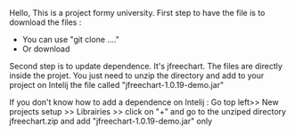 Hello,
This is a project formy university.
First step to have the file is to download the files : 

  - You can use "git clone ...."
  - Or download

Second step is to update dependence. It's jfreechart. The files are directly inside the projet. You just need to unzip the directory and add to your project on Intelij the file called "jfreechart-1.0.19-demo.jar"

If you don't know how to add a dependence on Intelij : 
Go top left>> New projects setup >> Librairies >> click on "+"  and go to the unziped directory jfreechart.zip and add "jfreechart-1.0.19-demo.jar" only
